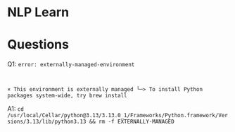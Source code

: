 # NLP Learn



# Questions
Q1: <code>error: externally-managed-environment

× This environment is externally managed
╰─> To install Python packages system-wide, try brew install</code>

A1: ```cd /usr/local/Cellar/python@3.13/3.13.0_1/Frameworks/Python.framework/Versions/3.13/lib/python3.13 && rm -f EXTERNALLY-MANAGED```